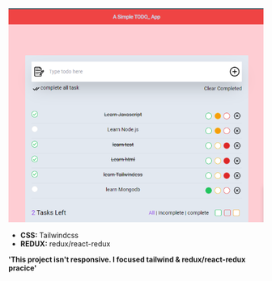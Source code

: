 
<img src="./Screenshot_3.png" alt="">

<ul>
        <li><b>CSS:</b> Tailwindcss</li>
        <li><b>REDUX:</b> redux/react-redux</li>
</ul>




<b>'This project isn't responsive. I focused tailwind & redux/react-redux pracice' </b>



        
        






